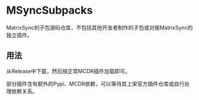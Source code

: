 # MSyncSubpacks
MatrixSync的子包源码仓库，不包括其他开发者制作的子包或对接MatrixSync的独立插件。

## 用法
从Release中下载，然后按正常MCDR插件加载即可。

部分插件含有额外的Pypi、MCDR依赖，可以等待其上架官方插件仓库或自行处理依赖关系。
